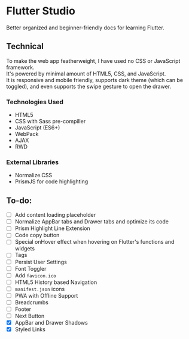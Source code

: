 # Flutter Studio
Better organized and beginner-friendly docs for learning Flutter.



## Technical
To make the web app featherweight, I have used no CSS or JavaScript framework.   
It's powered by minimal amount of HTML5, CSS, and JavaScript.   
It is responsive and mobile friendly, supports dark theme (which can be toggled), and even supports the swipe gesture to open the drawer.   

### Technologies Used
- HTML5
- CSS with Sass pre-compiller
- JavaScript (ES6+)
- WebPack
- AJAX
- RWD

### External Libraries
- Normalize.CSS
- PrismJS for code highlighting



## To-do:
- [ ] Add content loading placeholder
- [ ] Normalize AppBar tabs and Drawer tabs and optimize its code
- [ ] Prism Highlight Line Extension
- [ ] Code copy button
- [ ] Special onHover effect when hovering on Flutter's functions and widgets
- [ ] Tags
- [ ] Persist User Settings
- [ ] Font Toggler
- [ ] Add `favicon.ico`
- [ ] HTML5 History based Navigation
- [ ] `manifest.json` icons
- [ ] PWA with Offline Support
- [ ] Breadcrumbs
- [ ] Footer
- [ ] Next Button
- [x] AppBar and Drawer Shadows
- [x] Styled Links